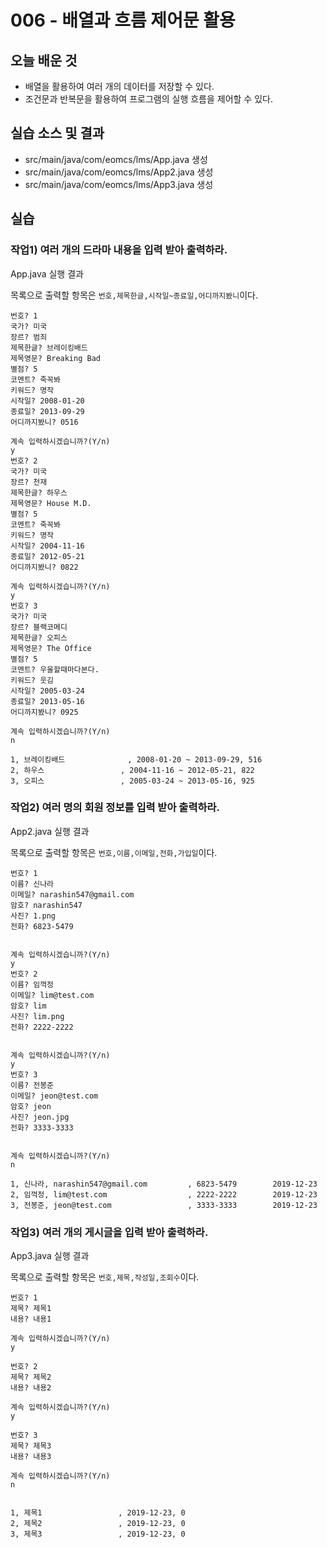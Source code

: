 # 006 - 배열과 흐름 제어문 활용

## 오늘 배운 것

- 배열을 활용하여 여러 개의 데이터를 저장할 수 있다.
- 조건문과 반복문을 활용하여 프로그램의 실행 흐름을 제어할 수 있다.

## 실습 소스 및 결과

- src/main/java/com/eomcs/lms/App.java 생성
- src/main/java/com/eomcs/lms/App2.java 생성
- src/main/java/com/eomcs/lms/App3.java 생성

## 실습

### 작업1) 여러 개의 드라마 내용을 입력 받아 출력하라.

App.java 실행 결과

목록으로 출력할 항목은 `번호,제목한글,시작일~종료일,어디까지봤니`이다.

```
번호? 1
국가? 미국
장르? 범죄
제목한글? 브레이킹배드
제목영문? Breaking Bad
별점? 5
코멘트? 죽꼭봐
키워드? 명작
시작일? 2008-01-20
종료일? 2013-09-29
어디까지봤니? 0516

계속 입력하시겠습니까?(Y/n)
y
번호? 2
국가? 미국
장르? 천재
제목한글? 하우스
제목영문? House M.D.
별점? 5
코멘트? 죽꼭봐
키워드? 명작
시작일? 2004-11-16
종료일? 2012-05-21
어디까지봤니? 0822

계속 입력하시겠습니까?(Y/n)
y
번호? 3
국가? 미국
장르? 블랙코메디
제목한글? 오피스
제목영문? The Office
별점? 5
코멘트? 우울할때마다본다.
키워드? 웃김
시작일? 2005-03-24
종료일? 2013-05-16
어디까지봤니? 0925

계속 입력하시겠습니까?(Y/n)
n

1, 브레이킹배드              , 2008-01-20 ~ 2013-09-29, 516
2, 하우스                 , 2004-11-16 ~ 2012-05-21, 822
3, 오피스                 , 2005-03-24 ~ 2013-05-16, 925

```

### 작업2) 여러 명의 회원 정보를 입력 받아 출력하라.

App2.java 실행 결과

목록으로 출력할 항목은 `번호,이름,이메일,전화,가입일`이다.

```
번호? 1
이름? 신나라
이메일? narashin547@gmail.com
암호? narashin547
사진? 1.png
전화? 6823-5479


계속 입력하시겠습니까?(Y/n)
y
번호? 2
이름? 임꺽정
이메일? lim@test.com
암호? lim
사진? lim.png
전화? 2222-2222


계속 입력하시겠습니까?(Y/n)
y
번호? 3
이름? 전봉준
이메일? jeon@test.com
암호? jeon
사진? jeon.jpg
전화? 3333-3333


계속 입력하시겠습니까?(Y/n)
n

1, 신나라, narashin547@gmail.com         , 6823-5479        2019-12-23
2, 임꺽정, lim@test.com                  , 2222-2222        2019-12-23
3, 전봉준, jeon@test.com                 , 3333-3333        2019-12-23

```

### 작업3) 여러 개의 게시글을 입력 받아 출력하라.

App3.java 실행 결과

목록으로 출력할 항목은 `번호,제목,작성일,조회수`이다.

```
번호? 1
제목? 제목1
내용? 내용1

계속 입력하시겠습니까?(Y/n) 
y

번호? 2
제목? 제목2
내용? 내용2

계속 입력하시겠습니까?(Y/n) 
y

번호? 3
제목? 제목3
내용? 내용3

계속 입력하시겠습니까?(Y/n) 
n


1, 제목1                 , 2019-12-23, 0
2, 제목2                 , 2019-12-23, 0
3, 제목3                 , 2019-12-23, 0

```
